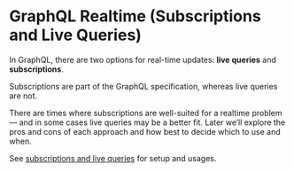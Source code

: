 # GraphQL Realtime (Subscriptions and Live Queries)

In GraphQL, there are two options for real-time updates: **live queries** and
**subscriptions**.

Subscriptions are part of the GraphQL specification, whereas live queries are
not.

There are times where subscriptions are well-suited for a realtime problem —
and in some cases live queries may be a better fit. Later we’ll explore the pros
and cons of each approach and how best to decide which to use and when.

See
[subscriptions and live queries](../realtime.md#subscriptions-and-live-queries)
for setup and usages.
